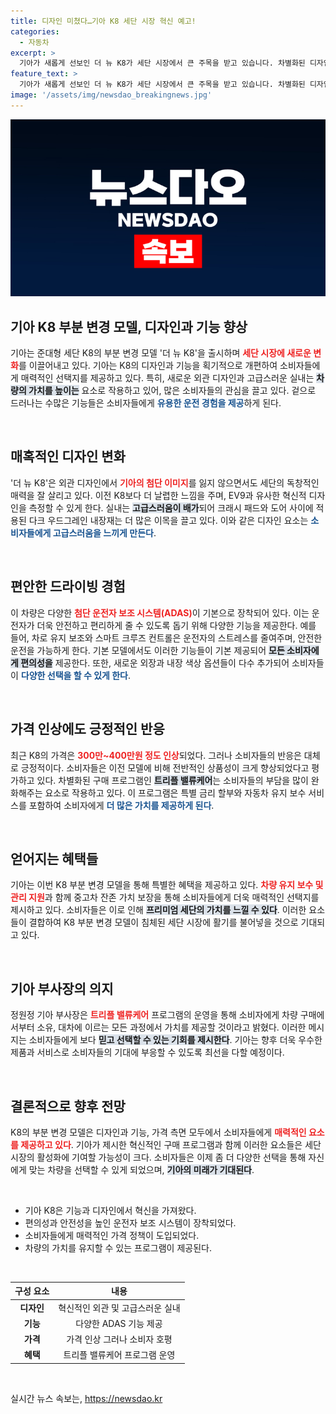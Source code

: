 ```yaml
---
title: 디자인 미쳤다…기아 K8 세단 시장 혁신 예고!
categories:
  - 자동차
excerpt: >
  기아가 새롭게 선보인 더 뉴 K8가 세단 시장에서 큰 주목을 받고 있습니다. 차별화된 디자인과 고급 사양, 낮은 구매 부담이 소비자들의 관심을 끌며, 침체된 시장에 활력을 불어넣을 것으로 기대됩니다.
feature_text: >
  기아가 새롭게 선보인 더 뉴 K8가 세단 시장에서 큰 주목을 받고 있습니다. 차별화된 디자인과 고급 사양, 낮은 구매 부담이 소비자들의 관심을 끌며, 침체된 시장에 활력을 불어넣을 것으로 기대됩니다.
image: '/assets/img/newsdao_breakingnews.jpg'
---
```


<p><img src="/assets/img/newsdao_breakingnews.jpg" alt="bookingtag 속보" /></p>

<h2 data-ke-size="size26">기아 K8 부분 변경 모델, 디자인과 기능 향상</h2>

<p data-ke-size="size16">기아는 준대형 세단 K8의 부분 변경 모델 '더 뉴 K8'을 출시하며 <b><span style="color: #ee2323;">세단 시장에 새로운 변화</span></b>를 이끌어내고 있다. 기아는 K8의 디자인과 기능을 획기적으로 개편하여 소비자들에게 매력적인 선택지를 제공하고 있다. 특히, 새로운 외관 디자인과 고급스러운 실내는 <b><span style="background-color: #21538527;">차량의 가치를 높이는</span></b> 요소로 작용하고 있어, 많은 소비자들의 관심을 끌고 있다. 겉으로 드러나는 수많은 기능들은 소비자들에게 <b><span style="color: #1a5490;">유용한 운전 경험을 제공</span></b>하게 된다.</p>

<p data-ke-size="size16">&nbsp;</p>

<h2 data-ke-size="size26">매혹적인 디자인 변화</h2>

<p data-ke-size="size16">'더 뉴 K8'은 외관 디자인에서 <b><span style="color: #ee2323;">기아의 첨단 이미지</span></b>를 잃지 않으면서도 세단의 독창적인 매력을 잘 살리고 있다. 이전 K8보다 더 날렵한 느낌을 주며, EV9과 유사한 혁신적 디자인을 측정할 수 있게 한다. 실내는 <b><span style="background-color: #21538527;">고급스러움이 배가</span></b>되어 크래시 패드와 도어 사이에 적용된 다크 우드그레인 내장재는 더 많은 이목을 끌고 있다. 이와 같은 디자인 요소는 <b><span style="color: #1a5490;">소비자들에게 고급스러움을 느끼게 만든다</span></b>.</p>

<p data-ke-size="size16">&nbsp;</p>

<h2 data-ke-size="size26">편안한 드라이빙 경험</h2>

<p data-ke-size="size16">이 차량은 다양한 <b><span style="color: #ee2323;">첨단 운전자 보조 시스템(ADAS)</span></b>이 기본으로 장착되어 있다. 이는 운전자가 더욱 안전하고 편리하게 줄 수 있도록 돕기 위해 다양한 기능을 제공한다. 예를 들어, 차로 유지 보조와 스마트 크루즈 컨트롤은 운전자의 스트레스를 줄여주며, 안전한 운전을 가능하게 한다. 기본 모델에서도 이러한 기능들이 기본 제공되어 <b><span style="background-color: #21538527;">모든 소비자에게 편의성을</span></b> 제공한다. 또한, 새로운 외장과 내장 색상 옵션들이 다수 추가되어 소비자들이 <b><span style="color: #1a5490;">다양한 선택을 할 수 있게 한다</span></b>.</p>

<p data-ke-size="size16">&nbsp;</p>

<h2 data-ke-size="size26">가격 인상에도 긍정적인 반응</h2>

<p data-ke-size="size16">최근 K8의 가격은 <b><span style="color: #ee2323;">300만~400만원 정도 인상</span></b>되었다. 그러나 소비자들의 반응은 대체로 긍정적이다. 소비자들은 이전 모델에 비해 전반적인 상품성이 크게 향상되었다고 평가하고 있다. 차별화된 구매 프로그램인 <b><span style="background-color: #21538527;">트리플 밸류케어</span></b>는 소비자들의 부담을 많이 완화해주는 요소로 작용하고 있다. 이 프로그램은 특별 금리 할부와 자동차 유지 보수 서비스를 포함하여 소비자에게 <b><span style="color: #1a5490;">더 많은 가치를 제공하게 된다</span></b>.</p>

<p data-ke-size="size16">&nbsp;</p>

<h2 data-ke-size="size26">얻어지는 혜택들</h2>

<p data-ke-size="size16">기아는 이번 K8 부분 변경 모델을 통해 특별한 혜택을 제공하고 있다. <b><span style="color: #ee2323;">차량 유지 보수 및 관리 지원</span></b>과 함께 중고차 잔존 가치 보장을 통해 소비자들에게 더욱 매력적인 선택지를 제시하고 있다. 소비자들은 이로 인해 <b><span style="background-color: #21538527;">프리미엄 세단의 가치를 느낄 수 있다</span></b>. 이러한 요소들이 결합하여 K8 부분 변경 모델이 침체된 세단 시장에 활기를 불어넣을 것으로 기대되고 있다.</p>

<p data-ke-size="size16">&nbsp;</p>

<h2 data-ke-size="size26">기아 부사장의 의지</h2>

<p data-ke-size="size16">정원정 기아 부사장은 <b><span style="color: #ee2323;">트리플 밸류케어</span></b> 프로그램의 운영을 통해 소비자에게 차량 구매에서부터 소유, 대차에 이르는 모든 과정에서 가치를 제공할 것이라고 밝혔다. 이러한 메시지는 소비자들에게 보다 <b><span style="background-color: #21538527;">믿고 선택할 수 있는 기회를 제시한다</span></b>. 기아는 향후 더욱 우수한 제품과 서비스로 소비자들의 기대에 부응할 수 있도록 최선을 다할 예정이다.</p>

<p data-ke-size="size16">&nbsp;</p>

<h2 data-ke-size="size26">결론적으로 향후 전망</h2>

<p data-ke-size="size16">K8의 부분 변경 모델은 디자인과 기능, 가격 측면 모두에서 소비자들에게 <b><span style="color: #ee2323;">매력적인 요소를 제공하고 있다</span></b>. 기아가 제시한 혁신적인 구매 프로그램과 함께 이러한 요소들은 세단 시장의 활성화에 기여할 가능성이 크다. 소비자들은 이제 좀 더 다양한 선택을 통해 자신에게 맞는 차량을 선택할 수 있게 되었으며, <b><span style="background-color: #21538527;">기아의 미래가 기대된다</span></b>.</p>

<p data-ke-size="size16">&nbsp;</p>

<ul>
    <li>기아 K8은 기능과 디자인에서 혁신을 가져왔다.</li>
    <li>편의성과 안전성을 높인 운전자 보조 시스템이 장착되었다.</li>
    <li>소비자들에게 매력적인 가격 정책이 도입되었다.</li>
    <li>차량의 가치를 유지할 수 있는 프로그램이 제공된다.</li>
</ul>

<p data-ke-size="size16">&nbsp;</p>

<table style="width: 100%; border-collapse: collapse;">
    <thead>
        <tr>
            <th style="text-align: center;">구성 요소</th>
            <th style="text-align: center;">내용</th>
        </tr>
    </thead>
    <tbody>
        <tr>
            <td style="text-align: center; height: 17px;"><b>디자인</b></td>
            <td style="text-align: center; height: 17px;">혁신적인 외관 및 고급스러운 실내</td>
        </tr>
        <tr>
            <td style="text-align: center; height: 17px;"><b>기능</b></td>
            <td style="text-align: center; height: 17px;">다양한 ADAS 기능 제공</td>
        </tr>
        <tr>
            <td style="text-align: center; height: 17px;"><b>가격</b></td>
            <td style="text-align: center; height: 17px;">가격 인상 그러나 소비자 호평</td>
        </tr>
        <tr>
            <td style="text-align: center; height: 17px;"><b>혜택</b></td>
            <td style="text-align: center; height: 17px;">트리플 밸류케어 프로그램 운영</td>
        </tr>
    </tbody>
</table>

<p data-ke-size="size16">&nbsp;</p>
실시간 뉴스 속보는, <a href="https://newsdao.kr" rel="dofollow">https://newsdao.kr</a>


